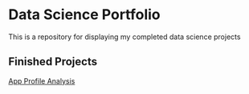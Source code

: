 # Data Science Portfolio
This is a repository for displaying my completed data science projects

## Finished Projects
[App Profile Analysis](https://github.com/RyRyMc/Data_Science_Portfolio/blob/master/App_Profile_Analysis.ipynb)
